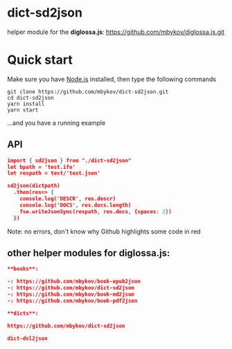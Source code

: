 # dict-sd2json

helper module for the **diglossa.js**: https://github.com/mbykov/diglossa.js.git

# Quick start

Make sure you have [Node.js](https://nodejs.org) installed, then type the following commands
```
git clone https://github.com/mbykov/dict-sd2json.git
cd dict-sd2json
yarn install
yarn start
```
...and you have a running example

## API

```json
import { sd2json } from "./dict-sd2json"
let bpath = 'test.ifo'
let respath = test/'test.json'

sd2json(dictpath)
  .then(res=> {
    console.log('DESCR', res.descr)
    console.log('DOCS', res.docs.length)
    fse.writeJsonSync(respath, res.docs, {spaces: 2})
  })
```
Note: no errors, don't know why Github highlights some code in red

## other helper modules for **diglossa.js**:

```json
**books**:

-: https://github.com/mbykov/book-epub2json
-: https://github.com/mbykov/dict-sd2json
-: https://github.com/mbykov/book-md2json
-: https://github.com/mbykov/book-pdf2json

**dicts**:

https://github.com/mbykov/dict-sd2json

dict-dsl2json
```

